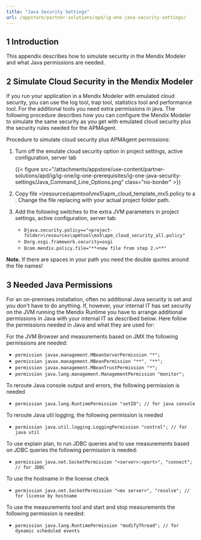 ```yaml
---
title: "Java Security Settings"
url: /appstore/partner-solutions/apd/ig-one-java-security-settings/
---
```


## 1 Introduction

This appendix describes how to simulate security in the Mendix Modeler and what Java permissions are needed.

## 2 Simulate Cloud Security in the Mendix Modeler

If you run your application in a Mendix Modeler with emulated cloud security, you can use the log tool, trap tool, statistics tool and performance tool. For the additional tools you need extra permissions in java. The following procedure describes how you can configure the Mendix Modeler to simulate the same security as you get with emulated cloud security plus the security rules needed for the APMAgent.

Procedure to simulate cloud security plus APMAgent permissions:

1. Turn off the emulate cloud security option in project settings, active configuration, server tab

    {{< figure src="/attachments/appstore/use-content/partner-solutions/apd/ig/ig-one/ig-one-prerequisites/ig-one-java-security-settings/Java_Command_Line_Options.png" class="no-border" >}}

2. Copy file =<project-folder>\resources\apmtool\mx5\apm_cloud_template_mx5.policy to a **<new file>**. Change the file replacing <project-folder> with your actual project folder path.
3. Add the following switches to the extra JVM parameters in project settings, active configuration, server tab:

    * `Djava.security.policy=="<project-folder>\resources\apmtool\mx5\apm_cloud_security_all.policy"`
    * `Dorg.osgi.framework.security=osgi`
    * `Dcom.mendix.policy.file="**<new file from step 2.>**"`

**Note.** If there are spaces in your path you need the double quotes around the file names!

## 3 Needed Java Permissions

For an on-premises installation, often no additional Java security is set and you don't have to do anything. If, however, your internal IT has set security on the JVM running the Mendix Runtime you have to arrange additional permissions in Java with your internal IT as described below.
Here follow the permissions needed in Java and what they are used for:

For the JVM Browser and measurements based on JMX the following permissions are needed:

* `permission javax.management.MBeanServerPermission "*";`
* `permission javax.management.MBeanPermission "**", "**";`
* `permission javax.management.MBeanTrustPermission "*";`
* `permission java.lang.management.ManagementPermission "monitor";`

To reroute Java console output and errors, the following permission is needed

* `permission java.lang.RuntimePermission "setIO"; // for java console`

To reroute Java util logging, the following permission is needed

* `permission java.util.logging.LoggingPermission "control"; // for java util`

To use explain plan, to run JDBC queries and to use measurements based on JDBC queries the following permission is needed:

* `permission java.net.SocketPermission "<server>:<port>", "connect"; // for JDBC`

To use the hostname in the license check

* `permission java.net.SocketPermission "<mx server>", "resolve"; // for license by hostname`

To use the measurements tool and start and stop measurements the following permission is needed:

* `permission java.lang.RuntimePermission "modifyThread"; // for dynamic scheduled events`
